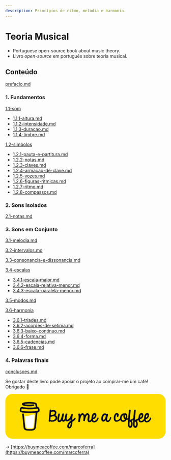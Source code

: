 ```yaml
---
description: Princípios de ritmo, melodia e harmonia.
---
```


# Teoria Musical

* Portuguese open-source book about music theory.
* Livro _open-source_ em português sobre teoria musical.

## Conteúdo

[prefacio.md](teoria-musical/prefacio.md "mention")

### 1. Fundamentos

[1.1-som](1-fundamentos/1.1-som "mention")

* [1.1.1-altura.md](1-fundamentos/1.1-som/1.1.1-altura.md "mention")
* [1.1.2-intensidade.md](1-fundamentos/1.1-som/1.1.2-intensidade.md "mention")
* [1.1.3-duracao.md](1-fundamentos/1.1-som/1.1.3-duracao.md "mention")
* [1.1.4-timbre.md](1-fundamentos/1.1-som/1.1.4-timbre.md "mention")

[1.2-simbolos](1-fundamentos/1.2-simbolos "mention")

* [1.2.1-pauta-e-partitura.md](1-fundamentos/1.2-simbolos/1.2.1-pauta-e-partitura.md "mention")
* [1.2.2-notas.md](1-fundamentos/1.2-simbolos/1.2.2-notas.md "mention")
* [1.2.3-claves.md](1-fundamentos/1.2-simbolos/1.2.3-claves.md "mention")
* [1.2.4-armacao-de-clave.md](1-fundamentos/1.2-simbolos/1.2.4-armacao-de-clave.md "mention")
* [1.2.5-vozes.md](1-fundamentos/1.2-simbolos/1.2.5-vozes.md "mention")
* [1.2.6-figuras-ritmicas.md](1-fundamentos/1.2-simbolos/1.2.6-figuras-ritmicas.md "mention")
* [1.2.7-ritmo.md](1-fundamentos/1.2-simbolos/1.2.7-ritmo.md "mention")
* [1.2.8-compassos.md](1-fundamentos/1.2-simbolos/1.2.8-compassos.md "mention")

### 2. Sons Isolados

[2.1-notas.md](2-sons-isolados/2.1-notas.md "mention")

### 3. Sons em Conjunto

[3.1-melodia.md](3-sons-em-conjunto/3.1-melodia.md "mention")

[3.2-intervalos.md](3-sons-em-conjunto/3.2-intervalos.md "mention")

[3.3-consonancia-e-dissonancia.md](3-sons-em-conjunto/3.3-consonancia-e-dissonancia.md "mention")

[3.4-escalas](3-sons-em-conjunto/3.4-escalas "mention")

* [3.4.1-escala-maior.md](3-sons-em-conjunto/3.4-escalas/3.4.1-escala-maior.md "mention")
* [3.4.2-escala-relativa-menor.md](3-sons-em-conjunto/3.4-escalas/3.4.2-escala-relativa-menor.md "mention")
* [3.4.3-escala-paralela-menor.md](3-sons-em-conjunto/3.4-escalas/3.4.3-escala-paralela-menor.md "mention")

[3.5-modos.md](3-sons-em-conjunto/3.5-modos.md "mention")

[3.6-harmonia](3-sons-em-conjunto/3.6-harmonia "mention")

* [3.6.1-triades.md](3-sons-em-conjunto/3.6-harmonia/3.6.1-triades.md "mention")
* [3.6.2-acordes-de-setima.md](3-sons-em-conjunto/3.6-harmonia/3.6.2-acordes-de-setima.md "mention")
* [3.6.3-baixo-continuo.md](3-sons-em-conjunto/3.6-harmonia/3.6.3-baixo-continuo.md "mention")
* [3.6.4-forma.md](3-sons-em-conjunto/3.6-harmonia/3.6.4-forma.md "mention")
* [3.6.5-cadencias.md](3-sons-em-conjunto/3.6-harmonia/3.6.5-cadencias.md "mention")
* [3.6.6-frase.md](3-sons-em-conjunto/3.6-harmonia/3.6.6-frase.md "mention")

### 4. Palavras finais

[conclusoes.md](4-palavras-finais/conclusoes.md "mention")



Se gostar deste livro pode apoiar o projeto ao comprar-me um café! Obrigado 🚀

[![buymeacoffee](.gitbook/assets/bmc-button.png)](https://buymeacoffee.com/marcoferra)

→ [https://buymeacoffee.com/marcoferra](https://buymeacoffee.com/marcoferra)
